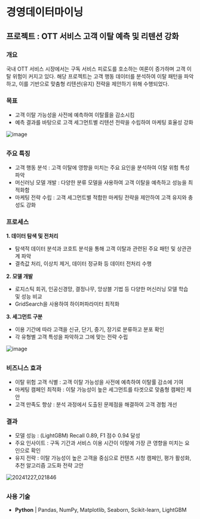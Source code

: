 # 경영데이터마이닝

## 프로젝트 : OTT 서비스 고객 이탈 예측 및 리텐션 강화

### 개요
국내 OTT 서비스 시장에서는 구독 서비스 피로도를 호소하는 여론이 증가하며 고객 이탈 위험이 커지고 있다. 해당 프로젝트는 고객 행동 데이터를 분석하여 이탈 패턴을 파악하고, 이를 기반으로 맞춤형 리텐션(유지) 전략을 제안하기 위해 수행되었다.

### 목표
- 고객 이탈 가능성을 사전에 예측하여 이탈률을 감소시킴
- 예측 결과를 바탕으로 고객 세그먼트별 리텐션 전략을 수립하여 마케팅 효율성 강화

![image](https://github.com/user-attachments/assets/f588dc50-e9a1-4865-bfe8-9e2fdca4e4c0)

## 

### 주요 특징
- 고객 행동 분석 : 고객 이탈에 영향을 미치는 주요 요인을 분석하여 이탈 위험 특성 파악
- 머신러닝 모델 개발 : 다양한 분류 모델을 사용하여 고객 이탈을 예측하고 성능을 최적화함
- 마케팅 전략 수립 : 고객 세그먼트별 적합한 마케팅 전략을 제안하여 고객 유지와 충성도 강화

### 프로세스
**1. 데이터 탐색 및 전처리** 
- 탐색적 데이터 분석과 코호트 분석을 통해 고객 이탈과 관련된 주요 패턴 및 상관관계 파악
- 결측값 처리, 이상치 제거, 데이터 정규화 등 데이터 전처리 수행 

**2. 모델 개발**
- 로지스틱 회귀, 인공신경망, 결정나무, 앙상블 기법 등 다양한 머신러닝 모델 학습 및 성능 비교
- GridSearch을 사용하여 하이퍼파라미터 최적화

**3. 세그먼트 구분**
- 이용 기간에 따라 고객을 신규, 단기, 중기, 장기로 분류하고 분포 확인
- 각 유형별 고객 특성을 파악하고 그에 맞는 전략 수립

![image](https://github.com/user-attachments/assets/feb191c3-0b1b-4a82-81c8-dbdf2d4de030)

## 

### 비즈니스 효과
- 이탈 위험 고객 식별 : 고객 이탈 가능성을 사전에 예측하여 이탈률 감소에 기여
- 마케팅 캠페인 최적화 : 이탈 가능성이 높은 세그먼트를 타겟으로 맞춤형 캠페인 제안
- 고객 만족도 향상 : 분석 과정에서 도출된 문제점을 해결하여 고객 경험 개선

### 결과
- 모델 성능 : (LightGBM) Recall 0.89, F1 점수 0.94 달성
- 주요 인사이트 : 구독 기간과 서비스 이용 시간이 이탈에 가장 큰 영향을 미치는 요인으로 확인
- 유지 전략 : 이탈 가능성이 높은 고객을 중심으로 컨텐츠 시청 캠페인, 평가 활성화, 추천 알고리즘 고도화 전략 고안

![20241227_021846](https://github.com/user-attachments/assets/9b745d0a-3647-4080-87dc-067bd6bc51f3)

##

### 사용 기술
- **Python** | Pandas, NumPy, Matplotlib, Seaborn, Scikit-learn, LightGBM
